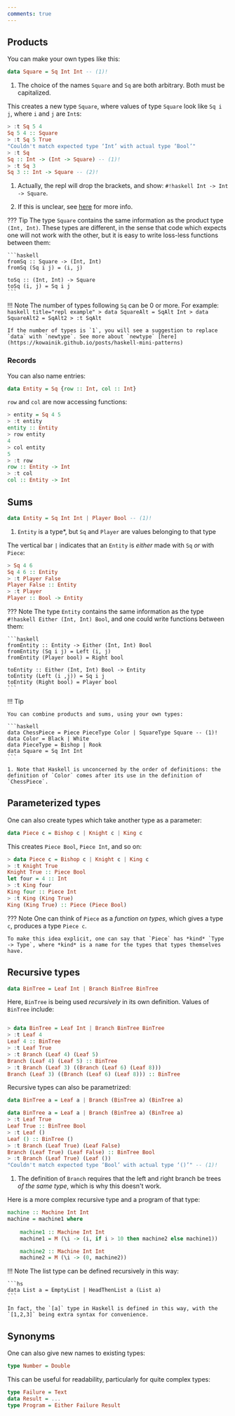 ```yaml
---
comments: true
---
```


## Products

You can make your own types like this:

```haskell
data Square = Sq Int Int -- (1)!
```

1. The choice of the names `Square` and `Sq` are both arbitrary. Both must be capitalized.

This creates a new type `Square`, where values of type `Square` look like `Sq i j`, where `i` and `j` are `Int`s:

```haskell title="repl example"
> :t Sq 5 4
Sq 5 4 :: Square
> :t Sq 5 True
"Couldn't match expected type ‘Int’ with actual type ‘Bool’"
> :t Sq 
Sq :: Int -> (Int -> Square) -- (1)!
> :t Sq 3
Sq 3 :: Int -> Square -- (2)!
```

1. Actually, the repl will drop the brackets, and show: `#!haskell Int -> Int -> Square`.

2. If this is unclear, see [here](/basics/functions/#currying) for more info.

??? Tip
    The type `Square` contains the same information as the product type `(Int, Int)`. These types are different, in the sense that code which expects one will not work with the other, but it is easy to write loss-less functions between them:

    ```haskell
    fromSq :: Square -> (Int, Int)
    fromSq (Sq i j) = (i, j)

    toSq :: (Int, Int) -> Square
    toSq (i, j) = Sq i j
    ```

!!! Note 
    The number of types following `Sq` can be 0 or more. For example:
    ```haskell title="repl example"
    > data SquareAlt = SqAlt Int
    > data SquareAlt2 = SqAlt2
    > :t SqAlt 
    ```

    If the number of types is `1`, you will see a suggestion to replace `data` with `newtype`. See more about `newtype` [here](https://kowainik.github.io/posts/haskell-mini-patterns)

### Records

You can also name entries:

```hs 
data Entity = Sq {row :: Int, col :: Int}
```

`row` and `col` are now accessing functions:

```hs title="repl example"
> entity = Sq 4 5
> :t entity
entity :: Entity
> row entity
4
> col entity
5
> :t row
row :: Entity -> Int
> :t col
col :: Entity -> Int
```

## Sums


```haskell
data Entity = Sq Int Int | Player Bool -- (1)!
```

1. `Entity` is a type*, but `Sq` and `Player` are values belonging to that type

The vertical bar `|` indicates that an `Entity` is *either* made with `Sq` *or* with `Piece`:

```haskell title="repl example"
> Sq 4 6
Sq 4 6 :: Entity
> :t Player False
Player False :: Entity
> :t Player 
Player :: Bool -> Entity
```

??? Note
    The type `Entity` contains the same information as the type `#!haskell Either (Int, Int) Bool`, and one could write functions between them:

    ```haskell
    fromEntity :: Entity -> Either (Int, Int) Bool
    fromEntity (Sq i j) = Left (i, j)
    fromEntity (Player bool) = Right bool

    toEntity :: Either (Int, Int) Bool -> Entity
    toEntity (Left (i ,j)) = Sq i j
    toEntity (Right bool) = Player bool
    ```




!!! Tip 

    You can combine products and sums, using your own types:

    ```haskell
    data ChessPiece = Piece PieceType Color | SquareType Square -- (1)!
    data Color = Black | White
    data PieceType = Bishop | Rook
    data Square = Sq Int Int
    ```

    1. Note that Haskell is unconcerned by the order of definitions: the definition of `Color` comes after its use in the definition of `ChessPiece`. 





## Parameterized types

One can also create types which take another type as a parameter:

```haskell
data Piece c = Bishop c | Knight c | King c
```

This creates `Piece Bool`, `Piece Int`, and so on:

```hs title="repl example"
> data Piece c = Bishop c | Knight c | King c
> :t Knight True
Knight True :: Piece Bool
let four = 4 :: Int
> :t King four
King four :: Piece Int
> :t King (King True)
King (King True) :: Piece (Piece Bool)
```

??? Note
    One can think of `Piece` as a *function on types*, which gives a type `c`, produces a type `Piece c`. 

    To make this idea explicit, one can say that `Piece` has *kind* `Type -> Type`, where *kind* is a name for the types that types themselves have. 

## Recursive types

```haskell
data BinTree = Leaf Int | Branch BinTree BinTree
```

Here, `BinTree` is being used *recursively* in its own definition. Values of `BinTree` include:

```haskell title="repl example"

> data BinTree = Leaf Int | Branch BinTree BinTree
> :t Leaf 4
Leaf 4 :: BinTree
> :t Leaf True
> :t Branch (Leaf 4) (Leaf 5)
Branch (Leaf 4) (Leaf 5) :: BinTree
> :t Branch (Leaf 3) ((Branch (Leaf 6) (Leaf 8)))
Branch (Leaf 3) ((Branch (Leaf 6) (Leaf 8))) :: BinTree
```

Recursive types can also be parametrized:

```hs
data BinTree a = Leaf a | Branch (BinTree a) (BinTree a)
```

```hs title="repl example"
data BinTree a = Leaf a | Branch (BinTree a) (BinTree a)
> :t Leaf True
Leaf True :: BinTree Bool
> :t Leaf ()
Leaf () :: BinTree ()
> :t Branch (Leaf True) (Leaf False)
Branch (Leaf True) (Leaf False) :: BinTree Bool
> :t Branch (Leaf True) (Leaf ())
"Couldn't match expected type ‘Bool’ with actual type ‘()’" -- (1)!
```

1. The definition of `Branch` requires that the left and right branch be trees *of the same type*, which is why this doesn't work.

Here is a more complex recursive type and a program of that type:

```hs
machine :: Machine Int Int
machine = machine1 where 
    
    machine1 :: Machine Int Int
    machine1 = M (\i -> (i, if i > 10 then machine2 else machine1))

    machine2 :: Machine Int Int
    machine2 = M (\i -> (0, machine2))
```

!!! Note
    The list type can be defined recursively in this way:

    ```hs
    data List a = EmptyList | HeadThenList a (List a)
    ```

    In fact, the `[a]` type in Haskell is defined in this way, with the `[1,2,3]` being extra syntax for convenience.


## Synonyms

One can also give new names to existing types:

```hs
type Number = Double
```

This can be useful for readability, particularly for quite complex types:

```hs
type Failure = Text
data Result = ...
type Program = Either Failure Result
```